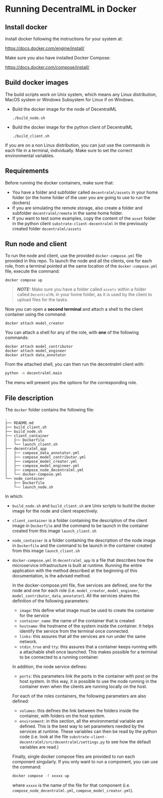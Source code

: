 # Running DecentralML in Docker

## Install docker

Install docker following the instructions for your system at: 

https://docs.docker.com/engine/install/

Make sure you also have installed Docker Compose:

https://docs.docker.com/compose/install/

## Build docker images

The build scripts work on Unix system, which means any Linux distribution, MacOS system or Windows Subsystem for Linux if on Windows.

- Build the docker image for the node of DecentralML

    ```./build_node.sh```
    
- Build the docker image for the python client of DecentralML

    ```./build_client.sh```

If you are on a non Linux distribution, you can just use the commands in each file in a terminal, individually. Make sure to set the correct environmental variables.

## Requirements

Before running the docker containers, make sure that:

- You have a folder and subfolder called `decentralml/assets` in your home folder (or the home folder of the user you are going to use to run the dockers)
- If you are simulating the remote storage, also create a folder and subfolder `decentralml/remote` in the same home folder.
- If you want to test some examples, copy the content of the `asset` folder in the python client `substrate-client-decentralml` in the previously created folder `decentralml/assets`

## Run node and client

To run the node and client, use the provided `docker-compose.yml` file provided in this repo. To launch the node and all the clients, one for each role, from a terminal pointed at the same location of the `docker-compose.yml` file, execute the command:

```docker compose up```

> **_NOTE:_**  Make sure you have a folder called `assets` within a folder called `DecentralML` in your home folder, as it is used by the client to upload files for the tasks.

Now you can open a **second terminal** and attach a shell to the client container using the command:

```docker attach model_creator```

You can attach a shell for any of the role, with **one** of the following commands:
```
docker attach model_contributor
docker attach model_engineer
docker attach data_annotator
```

From the attached shell, you can then run the decentralml client with:

```bash
python -m decentralml.main
```

The menu will present you the options for the corresponding role.

## File description

The `docker` folder contains the following file:

```
.
├── README.md
├── build_client.sh
├── build_node.sh
├── client_container
│   ├── Dockerfile
│   └── launch_client.sh
├── decentralml_app
│   ├── compose_data_annotator.yml
│   ├── compose_model_contributor.yml
│   ├── compose_model_creator.yml
│   ├── compose_model_engineer.yml
│   ├── compose_node_decentralml.yml
│   └── docker-compose.yml
└── node_container
    ├── Dockerfile
    └── launch_node.sh
```

In which:

- `build_node.sh` and `build_client.sh` are Unix scripts to build the docker image for the node and client respectively.
- `client_container` is a folder containing the description of the client image in `Dockerfile` and the command to be launch in the container created from this image `launch_client.sh`
- `node_container` is a folder containing the description of the node image in `Dockerfile` and the command to be launch in the container created from this image `launch_client.sh`
- `docker-compose.yml` in `decentralml_app` is a file that describes how the microservice infrastructure is built at runtime. Running the entire application with the method described at the beginning of this documentation, is the advised method.

    In the docker-compose.yml file, five services are defined, one for the node and one for each role (i.e. `model_creator`, `model_engineer`, `model_contributor`, `data_annotator`). All the services shares the definition of the following parameters:
        
    - `image`: this define what image must be used to create the container for the service
    - `container_name`: the name of the container that is created
    - `hostname`: the hostname of the system inside the container. It helps identify the service from the terminal once connected.
    - `links`: this assures that all the services are run under the same network.
    - `stdin_true` and `tty`: this assures that a container keeps running with a attachable shell once launched. This makes possible for a terminal to be connected to a running container.

    In addition, the node service defines:

    - `ports`: this parameters link the ports in the container with post on the host system. In this way, it is possible to use the node running in the container even when the clients are running locally on the host.

    For each of the roles containers, the following parameters are also defined:

    - `volumes`: this defines the link between the folders inside the container, with folders on the host system.
    - `environment`: in this section, all the environmental variable are defined. This is the best way to set parameters needed by the services at runtime. These variables can then be read by the python code (i.e. look at the file `substrate-client-decentralml/src/decentralml/settings.py` to see how the default variables are read.)

    Finally, single docker compose files are provided to run each component singularly. If you only want to run a component, you can use the command:
    ```bash
    docker compose -f xxxxx up
    ```
    where `xxxxx` is the name of the file for that component (i.e. `compose_node_decentralml.yml`, `compose_model_creator.yml`).





